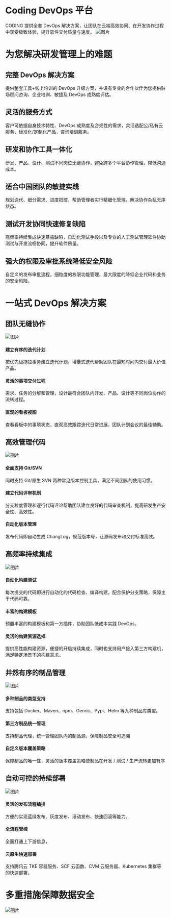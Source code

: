 # Coding DevOps 平台
CODING 提供全套 DevOps 解决方案，让团队在云端高效协同、在开发协作过程中享受极致体验，提升软件交付质量与速度。
![图片](https://md-1253923140.cos.ap-shenzhen-fsi.myqcloud.com/DevOps.png)

# 为您解决研发管理上的难题
## 完整 DevOps 解决方案
提供整套工具+线上培训的 DevOps 升级方案，并设有专业的合作伙伴为您提供驻场顾问咨询、企业培训、敏捷及 DevOps 成熟度评估。

## 灵活的服务方式
客户可依据自身技术特性、DevOps 成熟度及合规性的需求，灵活选配公/私有云服务，标准化/定制化产品，咨询培训服务。


## 研发和协作工具一体化
研发、产品、设计、测试不同岗位无缝协作，避免跨多个平台协作管理，降低沟通成本。

## 适合中国团队的敏捷实践
规划迭代、细分需求、进度把控，帮助管理者实行精细化管理，解决协作杂乱无序状态。

## 测试开发协同快速修复缺陷
高频率持续集成快速暴露缺陷，自动化测试手段以及专业的人工测试管理软件协助测试与开发流畅协同，提升软件质量。

## 强大的权限及审批系统降低安全风险
自定义的发布审批流程，细粒度的权限功能管理，最大限度的降低企业代码和业务的安全风险。



# 一站式 DevOps 解决方案
## 团队无缝协作
![图片](https://assets.codehub.cn/images/requirement.bb96537d.jpg)
#### 建立有序的迭代计划
按优先级拖拉事务建立迭代计划，增量式迭代帮助团队在最短时间内交付最大价值产品。

#### 灵活的事项交付过程
需求、任务的分解和管理，设计最符合团队内开发、产品、设计等不同岗位协作的流转过程。

#### 直观的看板视图
查看看板中的事项状态，直观高效跟踪迭代日常进展，团队计划会议的最佳辅助。

## 高效管理代码
![图片](https://assets.codehub.cn/images/code-review.1a33a95d.jpg)

#### 全面支持 Git/SVN
同时支持 Git/原生 SVN 两种常见版本控制工具，满足不同团队的使用习惯。
#### 建立代码评审机制
分支粒度管理和逐行代码评论帮助团队建立良好的代码审查机制，提高研发生产安全性、高效性。
#### 自动化版本管理
发布代码即自动生成 ChangLog，规范版本号，让源码发布和交付标准高效。


## 高频率持续集成
![图片](https://assets.codehub.cn/images/ci.fa9c8240.jpg)

#### 自动化构建测试
每次提交的代码即进行自动化的代码检查、编译构建，配合保护分支策略，保障主干代码可靠。
#### 丰富的构建模板
预置丰富的构建模板和第一方插件，协助团队低成本实践 DevOps。
#### 灵活的构建资源选择
提供高性能构建资源，便捷的开启持续集成，同时也支持用户接入第三方构建机，满足特定场景下的构建需求。


## 井然有序的制品管理
![图片](https://assets.codehub.cn/images/artifact.58307620.jpg)

#### 多种制品的类型支持
支持包括 Docker、Maven、npm、Genric、Pypi、Helm 等九种制品库类型。
#### 第三方制品统一管理
支持制品代理，统一管理团队内的制品源，保障制品安全可追溯
#### 自定义版本覆盖策略
保障制品的唯一性，灵活的版本覆盖策略使制品在开发 / 测试 / 生产流转更加有序

## 自动可控的持续部署
![图片](https://md-1253923140.cos.ap-shenzhen-fsi.myqcloud.com/%E4%BC%81%E4%B8%9A%E5%BE%AE%E4%BF%A1%E6%88%AA%E5%9B%BE_d7b4090f-0cdd-4027-9b11-283d439da864.png)

#### 灵活的发布流程编排
方便的实现蓝绿发布、灰度发布、滚动发布、快速回滚等能力。
#### 全流程管控
全面打通上下游信息，
#### 云原生快速部署
支持腾讯云 TKE 容器服务、SCF 云函数、CVM 云服务器、Kubernetes 集群等的快速部署。

# 多重措施保障数据安全
![图片](https://md-1253923140.cos.ap-shenzhen-fsi.myqcloud.com/Xnip2020-04-08_22-10-50.jpg)
